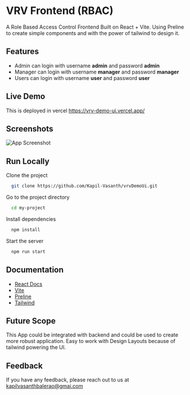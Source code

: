 
# VRV Frontend (RBAC) 

A Role Based Access Control Frontend Built on React + Vite. Using Preline to create simple components and with the power of tailwind to design it.

## Features

- Admin can login with username **admin** and password **admin**
- Manager can login with username **manager** and password **manager**
- Users can login with username **user** and password **user**
## Live Demo

This is deployed in vercel
https://vrv-demo-ui.vercel.app/

## Screenshots

![App Screenshot](https://vrv-demo-ui.vercel.app/screenshot.png)


## Run Locally

Clone the project

```bash
  git clone https://github.com/Kapil-Vasanth/vrvDemoUi.git
```

Go to the project directory

```bash
  cd my-project
```

Install dependencies

```bash
  npm install
```

Start the server

```bash
  npm run start
```


## Documentation

- [React Docs](https://react.dev/)
- [Vite](https://vite.dev/)
- [Preline](https://preline.co/)
- [Tailwind](https://tailwindcss.com/)


## Future Scope

This App could be integrated with backend and could be used to create more robust application.
Easy to work with Design Layouts because of tailwind powering the UI.
## Feedback

If you have any feedback, please reach out to us at kapilvasanthbalerao@gmai.com

